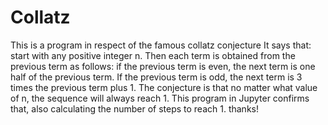 # Collatz

This is a program in respect of the famous collatz conjecture
It says that: start with any positive integer n. Then each term is obtained from the previous term as follows: if the previous term is even, the next term is one half of the previous term. If the previous term is odd, the next term is 3 times the previous term plus 1. The conjecture is that no matter what value of n, the sequence will always reach 1.
This program in Jupyter confirms that, also calculating the number of steps to reach 1.
thanks!
